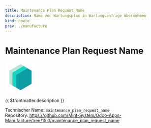 ```yaml
---
title: Maintenance Plan Request Name
description: Name von Wartungsplan in Wartungsanfrage übernehmen
kind: howto
prev: ./manufacture
---
```

# Maintenance Plan Request Name
![icon_oms_box](attachments/icons_odoo_mint_system.png)

{{ $frontmatter.description }}

Technischer Name: `maintenance_plan_request_name`\
Repository: <https://github.com/Mint-System/Odoo-Apps-Manufacture/tree/15.0/maintenance_plan_request_name>
